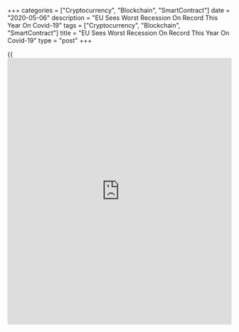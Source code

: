 +++
categories = ["Cryptocurrency", "Blockchain", "SmartContract"]
date = "2020-05-06"
description = "EU Sees Worst Recession On Record This Year On Covid-19"
tags = ["Cryptocurrency", "Blockchain", "SmartContract"]
title = "EU Sees Worst Recession On Record This Year On Covid-19"
type = "post"
+++

{{<iframe id="large-banner" src="https://www.bounty.group/#slide=10.0" width="100%" height="600" scrolling="no" style="border: 0px solid rgb(216, 221, 230); border-radius: 3px;">}}

The European Commission on Wednesday downgraded the growth forecasts for
the Eurozone and the European Union and said the region is set to
witness a recession of "historic proportions" this year due to the
"major shock" from the [coronavirus][1], or Covid-19, pandemic and the
consequent lockdown.  
  
Eurozone is forecast to shrink a record 7.75 percent this year, but grow
6.25 percent next year, the executive arm of the EU said in its Spring
2020 Economic Forecast.  
  
The EU [economy][2] is projected to contract 7.5 percent this year and
expand around 6 percent in 2021.

Growth projections for both EU and euro area were revised down by around
nine percentage points from the previous forecast.  
  
"This is a symmetric shock: all EU countries are affected and all are
expected to have a recession this year," Valdis Dombrovskis, EU vice
president for economic affairs, said.

The EU and Member States have already agreed on extraordinary measures
to mitigate the impact and the collective recovery will depend on
continued strong and coordinated responses at EU and national level, the
top official said.  
  
"Both the depth of the recession and the strength of recovery will be
uneven, conditioned by the speed at which lockdowns can be lifted, the
importance of services like tourism in each economy and by each
country's financial resources," Paolo Gentiloni, EU economic affairs
commissioner, said.  
  
"Such divergence poses a threat to the single market and the euro area -
yet it can be mitigated through decisive, joint European action."

The euro area unemployment rate is forecast to climb to 9.5 percent this
year from 7.5 percent in 2019. Thereafter, it is seen easing to 8.5
percent in 2021. In the EU, the unemployment rate is forecast to rise to
9 percent this year from 6.7 percent in 2019 and then fall to around 8
percent in 2021.

Eurozone inflation is seen at just 0.2 percent this year and at 1.1
percent next year. For the EU, inflation is seen at 0.6 percent in 2020
and 1.3 percent in 2021.

Exceptional stimulus measures to support the economy during the pandemic
is expected to increase public deficit and debts in the bloc.  
  
The forecast baseline assumes that lockdowns will be gradually lifted
from May onwards, the EU said.

"The risks surrounding this forecast are also exceptionally large and
concentrated on the downside," the EU added.  
  
The commission also warned that "a more severe and longer lasting
pandemic than currently envisaged" could cause a far larger fall in GDP
than projected in the baseline scenario in this forecast.  
  
"In the absence of a strong and timely common recovery strategy at EU
level, there is a risk that the crisis could lead to severe distortions
within the Single Market and to entrenched economic, financial and
social divergences between euro area Member States," the commission
added.

For comments and feedback [contact](https://www.playgroundfx.com/contact/): editorial@rtt[news](https://www.letsplayfx.com/blog/forex-news-website/).com

[Economic News][2]

 **What parts of the world are seeing the best (and worst) economic
performances lately? Click[here][3] to check out our [Econ Scorecard][3]
and find out! See up-to-the-moment [ranking](https://www.playgroundfx.com/blog/crypto-exchange-ranking/)s for the best and worst
performers in [GDP][3], [unemployment rate][4], [inflation][5] and much
more.**

   1. www.rtt[news](https://www.letsplayfx.com/blog/forex-news-website/).com/list/coronavirus.aspx
   2. www.rtt[news](https://www.letsplayfx.com/blog/forex-news-website/).com/Content/EconomicNews.aspx
   3. www.rtt[news](https://www.letsplayfx.com/blog/forex-news-website/).com/economic-scorecard/world-rank/GDP/highest-performance.aspx
   4. www.rtt[news](https://www.letsplayfx.com/blog/forex-news-website/).com/economic-scorecard/world-rank/unemployment-rate/lowest-performance.aspx
   5. www.rtt[news](https://www.letsplayfx.com/blog/forex-news-website/).com/economic-scorecard/world-rank/CPI/highest-performance.aspx